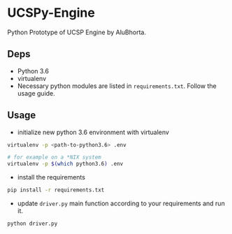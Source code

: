 # UCSPy-Engine

Python Prototype of UCSP Engine by AluBhorta.

## Deps

-   Python 3.6
-   virtualenv
-   Necessary python modules are listed in `requirements.txt`. Follow the usage guide.

## Usage

-   initialize new python 3.6 environment with virtualenv

```bash
virtualenv -p <path-to-python3.6> .env

# for example on a *NIX system
virtualenv -p $(which python3.6) .env
```

-   install the requirements

```bash
pip install -r requirements.txt
```

-   update `driver.py` main function according to your requirements and run it.

```bash
python driver.py
```
